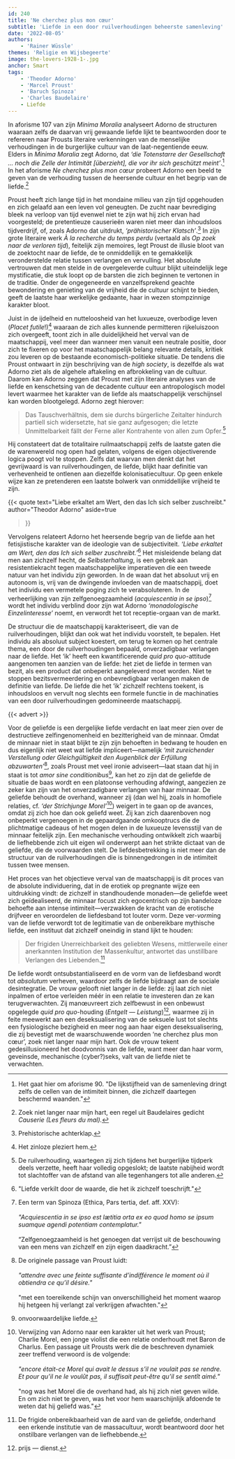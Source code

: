 ```yaml
---
id: 240
title: 'Ne cherchez plus mon cœur'
subtitle: 'Liefde in een door ruilverhoudingen beheerste samenleving'
date: '2022-08-05'
authors:
    - 'Rainer Wüssle'
themes: 'Religie en Wijsbegeerte'
image: the-lovers-1928-1-.jpg
anchor: Smart
tags:
    - 'Theodor Adorno'
    - 'Marcel Proust'
    - 'Baruch Spinoza'
    - 'Charles Baudelaire'
    - Liefde
---
```


In aforisme 107 van zijn _Minima Moralia_ analyseert Adorno de structuren waaraan zelfs de daarvan vrij gewaande liefde lijkt te beantwoorden door te refereren naar Prousts literaire verkenningen van de menselijke verhoudingen in de burgerlijke cultuur van de laat-negentiende eeuw. Elders in *Minima Moralia* zegt Adorno, dat *‘die Totenstarre der Gesellschaft … noch die Zelle der Intimität \[überzieht], die vor ihr sich geschützt meint’*.[^1] In het aforisme *Ne cherchez plus mon cœur* probeert Adorno een beeld te geven van de verhouding tussen de heersende cultuur en het begrip van de liefde.[^2]

Proust heeft zich lange tijd in het mondaine milieu van zijn tijd opgehouden en zich gelaafd aan een leven vol geneugten. De zucht naar bevrediging bleek na verloop van tijd evenwel niet te zijn wat hij zich ervan had voorgesteld; de pretentieuze causerieën waren niet meer dan inhoudsloos tijdverdrijf, of, zoals Adorno dat uitdrukt, *‘prähistorischer Klatsch’*.[^3] In zijn grote literaire werk *À la recherche du temps perdu* (vertaald als *Op zoek naar de verloren tijd*), feitelijk zijn memoires, legt Proust de illusie bloot van de zoektocht naar de liefde, de te onmiddellijk en te gemakkelijk veronderstelde relatie tussen verlangen en vervulling. Het absolute vertrouwen dat men stelde in de overgeleverde cultuur blijkt uiteindelijk lege mystificatie, die stuk loopt op de barsten die zich beginnen te vertonen in de traditie. Onder de ongegeneerde en vanzelfsprekend geachte bewondering en genieting van de vrijheid die de cultuur schijnt te bieden, geeft de laatste haar werkelijke gedaante, haar in wezen stompzinnige karakter bloot.

Juist in de ijdelheid en nutteloosheid van het luxueuze, overbodige leven (*Placet futile*!)[^4] waaraan de zich alles kunnende permitteren rijkeluiszoon zich overgeeft, toont zich in alle duidelijkheid het verval van de maatschappij, veel meer dan wanneer men vanuit een neutrale positie, door zich te fixeren op voor het maatschappelijk belang relevante details, kritiek zou leveren op de bestaande economisch-politieke situatie. De tendens die Proust ontwaart in zijn beschrijving van de *high society*, is dezelfde als wat Adorno ziet als de algehele aftakeling en afbrokkeling van de cultuur. Daarom kan Adorno zeggen dat Proust met zijn literaire analyses van de liefde en kenschetsing van de decadente cultuur een antropologisch model levert waarmee het karakter van de liefde als maatschappelijk verschijnsel kan worden blootgelegd. Adorno zegt hierover:

> Das Tauschverhältnis, dem sie durchs bürgerliche Zeitalter hindurch partiell sich widersetzte, hat sie ganz aufgesogen; die letzte Unmittelbarkeit fällt der Ferne aller Kontrahente von allen zum Opfer.[^5]

Hij constateert dat de totalitaire ruilmaatschappij zelfs de laatste gaten die de warenwereld nog open had gelaten, volgens de eigen objectiverende logica poogt vol te stoppen. Zelfs dat waarvan men denkt dat het gevrijwaard is van ruilverhoudingen, de liefde, blijkt haar definitie van verhevenheid te ontlenen aan diezelfde kolonisatiecultuur. Op geen enkele wijze kan ze pretenderen een laatste bolwerk van onmiddellijke vrijheid te zijn.

{{< quote
	text="Liebe erkaltet am Wert, den das Ich sich selber zuschreibt."
	author="Theodor Adorno"
	aside=true
>}}

Vervolgens relateert Adorno het heersende begrip van de liefde aan het fetisjistische karakter van de ideologie van de subjectiviteit. *‘Liebe erkaltet am Wert, den das Ich sich selber zuschreibt.’*[^6] Het misleidende belang dat men aan zichzelf hecht, de *Selbsterhaltung*, is een gebrek aan resistentiekracht tegen maatschappelijke imperatieven die een tweede natuur van het individu zijn geworden. In de waan dat het absoluut vrij en autonoom is, vrij van de dwingende invloeden van de maatschappij, doet het individu een vermetele poging zich te verabsoluteren. In de verheerlijking van zijn zelfgenoegzaamheid (*acquiescentia in se ipso*)[^7] wordt het individu verblind door zijn wat Adorno *‘monadologische Einzelinteresse’* noemt, en verwordt het tot receptie-orgaan van de markt.

De structuur die de maatschappij karakteriseert, die van de ruilverhoudingen, blijkt dan ook wat het individu voorstelt, te bepalen. Het individu als absoluut subject koestert, om terug te komen op het centrale thema, een door de ruilverhoudingen bepaald, onverzadigbaar verlangen naar de liefde. Het ‘ik’ heeft een kwantificerende *quid pro quo*-attitude aangenomen ten aanzien van de liefde: het ziet de liefde in termen van bezit, als een product dat onbeperkt aangeleverd moet worden. Niet te stoppen bezitsvermeerdering en onbevredigbaar verlangen maken de definitie van liefde. De liefde die het ‘ik’ zichzelf rechtens toekent, is inhoudsloos en vervult nog slechts een formele functie in de machinaties van een door ruilverhoudingen gedomineerde maatschappij.

{{< advert >}}

Voor de geliefde is een dergelijke liefde verdacht en laat meer zien over de destructieve zelfingenomenheid en bezitterigheid van de minnaar. Omdat de minnaar niet in staat blijkt te zijn zijn behoeften in bedwang te houden en dus eigenlijk niet weet wat liefde impliceert—namelijk *‘mit zureichender Verstellung oder Gleichgültigkeit den Augenblick der Erfüllung abzuwarten’*[^8], zoals Proust met veel ironie adviseert—laat staan dat hij in staat is tot *amor sine conditionibus*[^9], kan het zo zijn dat de geliefde de situatie de baas wordt en een platoonse verhouding afdwingt, aangezien ze zeker kan zijn van het onverzadigbare verlangen van haar minnaar. De geliefde behoudt de overhand, wanneer zij (dan wel hij, zoals in homofiele relaties, cf. *‘der Strichjunge Morel’*[^10]) weigert in te gaan op de avances, omdat zij zich hoe dan ook geliefd weet. Zij kan zich daarenboven nog onbeperkt vergenoegen in de gepaardgaande omkooptrucs die de plichtmatige cadeaus of het mogen delen in de luxueuze levensstijl van de minnaar feitelijk zijn. Een mechanische verhouding ontwikkelt zich waarbij de liefhebbende zich uit eigen wil onderwerpt aan het strikte dictaat van de geliefde, die de voorwaarden stelt. De liefdesbetrekking is niet meer dan de structuur van de ruilverhoudingen die is binnengedrongen in de intimiteit tussen twee mensen.

Het proces van het objectieve verval van de maatschappij is dit proces van de absolute individuering, dat in de erotiek op pregnante wijze een uitdrukking vindt: de zichzelf in standhoudende monaden—de geliefde weet zich geïdealiseerd, de minnaar focust zich egocentrisch op zijn bandeloze behoefte aan intense intimiteit—verzwakken de kracht van de erotische drijfveer en veroordelen de liefdesband tot louter vorm. Deze ver-*vorm*ing van de liefde verwordt tot de legitimatie van de onbereikbare mythische liefde, een instituut dat zichzelf oneindig in stand lijkt te houden:

> Der frigiden Unerreichbarkeit des geliebten Wesens, mittlerweile einer anerkannten Institution der Massenkultur, antwortet das unstillbare Verlangen des Liebenden.[^11]

De liefde wordt ontsubstantialiseerd en de vorm van de liefdesband wordt tot *absolutum* verheven, waardoor zelfs de liefde bijdraagt aan de sociale desintegratie. De vrouw gelooft niet langer in de liefde: zij laat zich niet inpalmen of ertoe verleiden méér in een relatie te investeren dan ze kan terugverwachten. Zij manœuvreert zich zelfbewust in een onbewust opgelegde *quid pro quo*-houding (*Entgelt — Leistung*)[^12], waarmee zij in feite meewerkt aan een deseksualisering van de seksuele lust tot slechts een fysiologische bezigheid en meer nog aan haar eigen deseksualisering, die zij bevestigt met de waarschuwende woorden ‘ne cherchez plus mon cœur’, zoek niet langer naar mijn hart. Ook de vrouw tekent gedesillusioneerd het doodvonnis van de liefde, want meer dan haar vorm, geveinsde, mechanische (cyber?)seks, valt van de liefde niet te verwachten.

[^1]: Het gaat hier om aforisme 90. "De lijkstijfheid van de samenleving dringt zelfs de cellen van de intimiteit binnen, die zichzelf daartegen beschermd waanden."
[^2]: Zoek niet langer naar mijn hart, een regel uit Baudelaires gedicht *Causerie (Les fleurs du mal).*
[^3]: Prehistorische achterklap.
[^4]: Het zinloze pleziert hem.
[^5]: De ruilverhouding, waartegen zij zich tijdens het burgerlijke tijdperk deels verzette, heeft haar volledig opgeslokt; de laatste nabijheid wordt tot slachtoffer van de afstand van alle tegenhangers tot alle anderen.
[^6]: "Liefde verkilt door de waarde, die het ik zichzelf toeschrijft."
[^7]: Een term van Spinoza (Ethica, Pars tertia, def. aff. XXV):<br /><br />*"Acquiescentia in se ipso est lætitia orta ex eo quod homo se ipsum suamque agendi potentiam contemplatur."*<br /><br />“Zelfgenoegzaamheid is het genoegen dat verrijst uit de beschouwing van een mens van zichzelf en zijn eigen daadkracht.”
[^8]: De originele passage van Proust luidt:<br /><br />*"attendre avec une feinte suffisante d’indifférence le moment où il obtiendra ce qu’il désire."*<br /><br />"met een toereikende schijn van onverschilligheid het moment waarop hij hetgeen hij verlangt zal verkrijgen afwachten."
[^9]: onvoorwaardelijke liefde.
[^10]: Verwijzing van Adorno naar een karakter uit het werk van Proust; Charlie Morel, een jonge violist die een relatie onderhoudt met Baron de Charlus. Een passage uit Prousts werk die de beschreven dynamiek zeer treffend verwoord is de volgende:<br /><br />*"encore était-ce Morel qui avait le dessus s’il ne voulait pas se rendre. Et pour qu’il ne le voulût pas, il suffisait peut-être qu’il se sentît aimé."*<br /><br />"nog was het Morel die de overhand had, als hij zich niet geven wilde. En om zich niet te geven, was het voor hem waarschijnlijk afdoende te weten dat hij geliefd was."
[^11]: De frigide onbereikbaarheid van de aard van de geliefde, onderhand een erkende institutie van de massacultuur, wordt beantwoord door het onstilbare verlangen van de liefhebbende.
[^12]: prijs — dienst.
